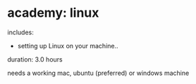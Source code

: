 # academy: linux

includes:
- setting up Linux on your machine..


duration: 3.0 hours

needs a working mac, ubuntu (preferred) or windows machine
